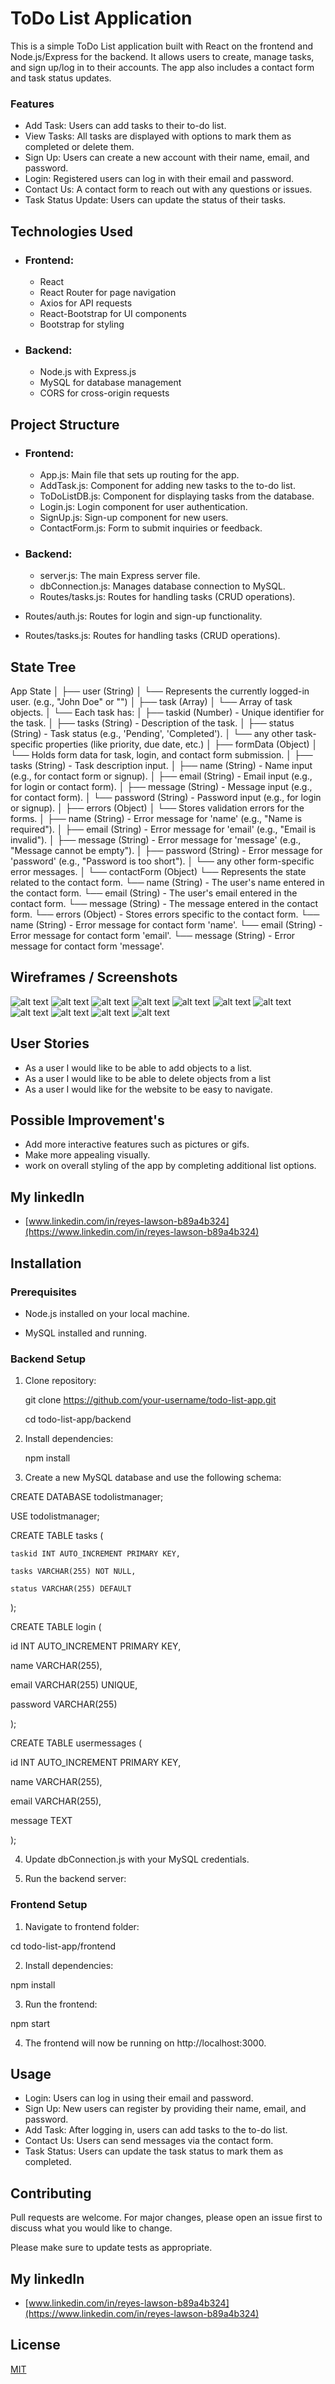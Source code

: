 # ToDo List Application

This is a simple ToDo List application built with React on the frontend and Node.js/Express for the backend. It allows users to create, manage tasks, and sign up/log in to their accounts. The app also includes a contact form and task status updates.

### Features
- Add Task: Users can add tasks to their to-do list.
- View Tasks: All tasks are displayed with options to mark them as completed or delete them.
- Sign Up: Users can create a new account with their name, email, and password.
- Login: Registered users can log in with their email and password.
- Contact Us: A contact form to reach out with any questions or issues.
- Task Status Update: Users can update the status of their tasks.

## Technologies Used 
- ###  Frontend:
  - React
  - React Router for page navigation
  - Axios for API requests
  - React-Bootstrap for UI components
  - Bootstrap for styling
- ### Backend:
  - Node.js with Express.js
  - MySQL for database management
  - CORS for cross-origin requests
## Project Structure
- ###  Frontend:
  - App.js: Main file that sets up routing for the app.
  - AddTask.js: Component for adding new tasks to the to-do list.
  - ToDoListDB.js: Component for displaying tasks from the database.
  - Login.js: Login component for user authentication.
  - SignUp.js: Sign-up component for new users.
  - ContactForm.js: Form to submit inquiries or feedback.

- ### Backend:
  - server.js: The main Express server file.
  - dbConnection.js: Manages database connection to MySQL.
  - Routes/tasks.js: Routes for handling tasks (CRUD operations).
 - Routes/auth.js: Routes for login and sign-up functionality.
 - Routes/tasks.js: Routes for handling tasks (CRUD operations).

## State Tree
App State
│
├── user (String)
│   └── Represents the currently logged-in user. (e.g., "John Doe" or "")
│
├── task (Array)
│   └── Array of task objects.
│       └── Each task has:
│           ├── taskid (Number)           - Unique identifier for the task.
│           ├── tasks (String)           - Description of the task.
│           ├── status (String)          - Task status (e.g., 'Pending', 'Completed').
│           └── any other task-specific properties (like priority, due date, etc.)
│
├── formData (Object)
│   └── Holds form data for task, login, and contact form submission.
│       ├── tasks (String)              - Task description input.
│       ├── name (String)               - Name input (e.g., for contact form or signup).
│       ├── email (String)              - Email input (e.g., for login or contact form).
│       ├── message (String)            - Message input (e.g., for contact form).
│       └── password (String)           - Password input (e.g., for login or signup).
│
├── errors (Object)
│   └── Stores validation errors for the forms.
│       ├── name (String)               - Error message for 'name' (e.g., "Name is required").
│       ├── email (String)              - Error message for 'email' (e.g., "Email is invalid").
│       ├── message (String)            - Error message for 'message' (e.g., "Message cannot be empty").
│       ├── password (String)           - Error message for 'password' (e.g., "Password is too short").
│       └── any other form-specific error messages.
│
└── contactForm (Object)
    └── Represents the state related to the contact form.
    └── name (String)           - The user's name entered in the contact form.
    └── email (String)          - The user's email entered in the contact form.
    └── message (String)        - The message entered in the contact form.
    └── errors (Object)         - Stores errors specific to the contact form.
        └── name (String)       - Error message for contact form 'name'.
        └── email (String)      - Error message for contact form 'email'.
        └── message (String)    - Error message for contact form 'message'.


## Wireframes / Screenshots
![alt text](<./client/public/images/wireframe-screenshot1.png>)
![alt text](<./client/public/images/wireframe-screenshot2.png>)
![alt text](<./client/public/images/Screenshot 2025-01-24 151210.png>)
![alt text](<./client/public/images/Screenshot 2025-01-24 151231.png>)
![alt text](<./client/public/images/Screenshot 2025-01-24 151415.png>)
![alt text](<./client/public/images/Screenshot 2025-01-24 151437.png>)
![alt text](<./client/public/images/Screenshot 2025-01-24 151451.png>)
![alt text](<./client/public/images/Screenshot 2025-01-24 151536.png>)
![alt text](<./client/public/images/Screenshot 2025-01-24 151601.png>)
![alt text](<./client/public/images/Screenshot 2025-01-24 151618.png>)
![alt text](<./client/public/images/Screenshot 2025-01-24 151632.png>)
## User Stories
- As a user I would like to be able to add objects to a list.
- As a user I would like to be able to delete objects from a list
- As a user I would like for the website to be easy to navigate. 

## Possible Improvement's
- Add more interactive features such as pictures or gifs.
- Make more appealing visually.
- work on overall styling of the app by completing additional list options.
## My linkedIn 
- [www.linkedin.com/in/reyes-lawson-b89a4b324](https://www.linkedin.com/in/reyes-lawson-b89a4b324)

## Installation

### Prerequisites

- Node.js installed on your local machine.

- MySQL installed and running.

### Backend Setup
1. Clone repository:

    git clone https://github.com/your-username/todo-list-app.git 

     cd todo-list-app/backend
  

2. Install dependencies:

    npm install 

3.  Create a new MySQL database and use the following schema:

  CREATE DATABASE todolistmanager;

  USE todolistmanager;

  CREATE TABLE tasks (

    taskid INT AUTO_INCREMENT PRIMARY KEY,

    tasks VARCHAR(255) NOT NULL,

    status VARCHAR(255) DEFAULT 

  );

  CREATE TABLE login (

   id INT AUTO_INCREMENT PRIMARY KEY,

   name VARCHAR(255),

   email VARCHAR(255) UNIQUE,

   password VARCHAR(255)

   );


  CREATE TABLE usermessages (

   id INT AUTO_INCREMENT PRIMARY KEY,

   name VARCHAR(255),

   email VARCHAR(255),

   message TEXT

  );


4. Update dbConnection.js with your MySQL credentials.

5. Run the backend server:

### Frontend Setup

1. Navigate to frontend folder:

  cd todo-list-app/frontend

2. Install dependencies:

  npm install

3. Run the frontend:

  npm start

4. The frontend will now be running on http://localhost:3000.



## Usage

- Login: Users can log in using their email and password.
- Sign Up: New users can register by providing their name, email, and password.
- Add Task: After logging in, users can add tasks to the to-do list.
- Contact Us: Users can send messages via the contact form.
- Task Status: Users can update the task status to mark them as completed.



## Contributing

Pull requests are welcome. For major changes, please open an issue first
to discuss what you would like to change.

Please make sure to update tests as appropriate.

## My linkedIn 
- [www.linkedin.com/in/reyes-lawson-b89a4b324](https://www.linkedin.com/in/reyes-lawson-b89a4b324)

## License

[MIT](https://choosealicense.com/licenses/mit/)